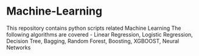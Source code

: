 # Machine-Learning
This repository contains python scripts related Machine Learning
The following algorithms are covered - Linear Regression, Logistic Regression, Decision Tree, Bagging, Random Forest, Boosting, XGBOOST, Neural Networks
